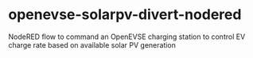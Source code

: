 # openevse-solarpv-divert-nodered
NodeRED flow to command an OpenEVSE charging station to control EV charge rate based on available solar PV generation 
